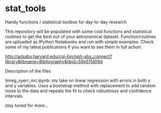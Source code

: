 # stat_tools
Handy functions / statistical toolbox for day-to-day research

This repository will be populated with some cool functions and statistical routines to get the best out of your astronomical dataset. Function/routines are uploaded as IPython Notebooks and run with simple examples. Check some of my latest publications if you want to see them in full action: 

http://adsabs.harvard.edu/cgi-bin/nph-abs_connect?library&libname=Bibliography&libid=59e511d09d 

Description of the files

linreg_xyerr_mc.ipynb: my take on linear regression with errors in both x and y variables. Uses a bootstrap method with replacement to add random noise to the data and repeats the fit to check robustness and confidence intervals.

stay tuned for more...

